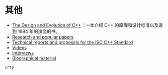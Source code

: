 # 其他

- [The Design and Evolution of C++](https://www.stroustrup.com/dne.html)：一本介绍 C++ 的原理和设计标准以及直到 1994 年的演变的书。
- [Research and popular papers](https://www.stroustrup.com/papers.html)
- [Technical reports and proposals for the ISO C++ Standard](https://www.stroustrup.com/WG21.html)
- [Videos](https://www.stroustrup.com/videos.html)
- [Interviews](https://www.stroustrup.com/interviews.html)
- [Biographical material](https://www.stroustrup.com/bio.html)

```{toctree}
crtp
```